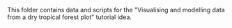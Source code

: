 This folder contains data and scripts for the "Visualising and modelling data from a dry tropical forest plot" tutorial idea.


